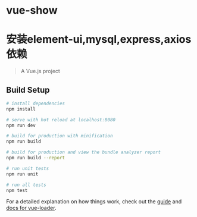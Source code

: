 # vue-show
# 安装element-ui,mysql,express,axios依赖
<!--
1.  2021-12-05 23:59:19
  进行登陆页面的布局设置,UI界面分布,初步的跳转功能的实现
2.  2022-01-06 23:43:44
  重新完善了登陆和注册界面的逻辑操作,跳转功能等的实现.使得登陆逻辑更为清晰.和小程序端口共用一个数据库来注册和登陆.
3.  2022-01-06 23:45:26
  带有-pre后缀的为之前只带有登陆验证的后端接口文件.
4.  2022-01-07 00:01:46
  出现错误:
    [
      throw err; // Rethrow non-MySQL errors
      ^
  Error [ERR_HTTP_HEADERS_SENT]: Cannot set headers after   they are sent to the client 
  ]
      考虑使用和小程序应用一样,使用PHP后端服务来验证.
5.  2022-01-07 09:20:54
  这种问题的出现是由于，node每次只能返回一次res.send()，如果返回多次就会报这样的错。
6.  2022-01-07 10:27:16
  完善验证码逻辑登录.
  并且通过sessionStorage.setItem('ms_username', this.ruleForm.userName)

 -->
> A Vue.js project

## Build Setup

``` bash
# install dependencies
npm install

# serve with hot reload at localhost:8080
npm run dev

# build for production with minification
npm run build

# build for production and view the bundle analyzer report
npm run build --report

# run unit tests
npm run unit

# run all tests
npm test
```

For a detailed explanation on how things work, check out the [guide](http://vuejs-templates.github.io/webpack/) and [docs for vue-loader](http://vuejs.github.io/vue-loader).
